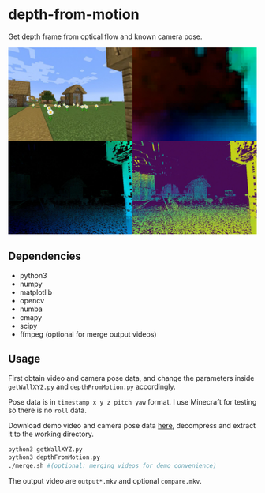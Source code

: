 # depth-from-motion

Get depth frame from optical flow and known camera pose.

![](images/mpv-shot0005.jpg)

## Dependencies

* python3
* numpy
* matplotlib
* opencv
* numba
* cmapy
* scipy
* ffmpeg (optional for merge output videos)

## Usage

First obtain video and camera pose data, and change the parameters inside `getWallXYZ.py` and `depthFromMotion.py` accordingly.

Pose data is in `timestamp x y z pitch yaw` format. I use Minecraft for testing so there is no `roll` data.

Download demo video and camera pose data [here](https://drive.google.com/file/d/1cQ1xfY8rflowo3hA005abh-bGgWYiFSo/view?usp=sharing), decompress and extract it to the working directory.

```bash
python3 getWallXYZ.py
python3 depthFromMotion.py
./merge.sh #(optional: merging videos for demo convenience)
```

The output video are `output*.mkv` and optional `compare.mkv`.

